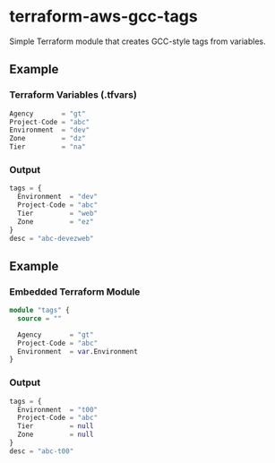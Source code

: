 # terraform-aws-gcc-tags

Simple Terraform module that creates GCC-style tags from variables.

## Example

### Terraform Variables (.tfvars)

```terraform
Agency       = "gt"
Project-Code = "abc"
Environment  = "dev"
Zone         = "dz"
Tier         = "na"
```

### Output

```terraform
tags = {
  Environment  = "dev"
  Project-Code = "abc"
  Tier         = "web"
  Zone         = "ez"
}
desc = "abc-devezweb"
```

## Example

### Embedded Terraform Module

```terraform
module "tags" {
  source = ""

  Agency       = "gt"
  Project-Code = "abc"
  Environment  = var.Environment
}
```

### Output

```terraform
tags = {
  Environment  = "t00"
  Project-Code = "abc"
  Tier         = null
  Zone         = null
}
desc = "abc-t00"
```